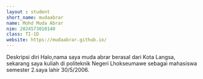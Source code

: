```yaml
---
layout : student
short_name: mudaabrar
name: Mohd Muda Abrar
nim: 2024573010140
class: TI-1D
website: https://mudaabrar.github.io/
---
```

Deskripsi diri Halo,nama saya muda abrar berasal dari Kota Langsa, sekarang saya kuliah di politeknik Negeri Lhokseumawe sebagai mahasiswa semester 2.saya lahir 30/5/2006.